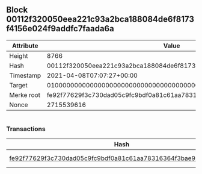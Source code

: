 ## Block 00112f320050eea221c93a2bca188084de6f8173f4156e024f9addfc7faada6a

Attribute | Value
--- | ---
Height | 8766
Hash | 00112f320050eea221c93a2bca188084de6f8173f4156e024f9addfc7faada6a
Timestamp | 2021-04-08T07:07:27+00:00
Target | 0100000000000000000000000000000000000000000000000000000000000000
Merke root | fe92f77629f3c730dad05c9fc9bdf0a81c61aa78316364f3bae9ec07f5fff014
Nonce | 2715539616

```

```

### Transactions

Hash | Amount
--- | ---
[fe92f77629f3c730dad05c9fc9bdf0a81c61aa78316364f3bae9ec07f5fff014](fe92f77629f3c730dad05c9fc9bdf0a81c61aa78316364f3bae9ec07f5fff014.md) | 10.00000000 SKEPTI 
